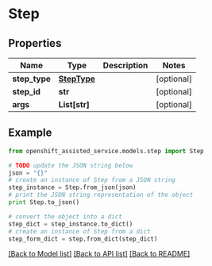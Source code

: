 # Step


## Properties
Name | Type | Description | Notes
------------ | ------------- | ------------- | -------------
**step_type** | [**StepType**](StepType.md) |  | [optional] 
**step_id** | **str** |  | [optional] 
**args** | **List[str]** |  | [optional] 

## Example

```python
from openshift_assisted_service.models.step import Step

# TODO update the JSON string below
json = "{}"
# create an instance of Step from a JSON string
step_instance = Step.from_json(json)
# print the JSON string representation of the object
print Step.to_json()

# convert the object into a dict
step_dict = step_instance.to_dict()
# create an instance of Step from a dict
step_form_dict = step.from_dict(step_dict)
```
[[Back to Model list]](../README.md#documentation-for-models) [[Back to API list]](../README.md#documentation-for-api-endpoints) [[Back to README]](../README.md)


